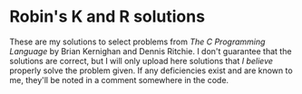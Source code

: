 # Robin's K and R solutions

These are my solutions to select problems from _The C Programming Language_ by Brian Kernighan and Dennis Ritchie. I don't guarantee that the solutions are correct, but I will only upload here solutions that _I believe_ properly solve the problem given. If any deficiencies exist and are known to me, they'll be noted in a comment somewhere in the code.
